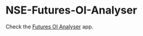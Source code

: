 # NSE-Futures-OI-Analyser

Check the [Futures OI Analyser](https://share.streamlit.io/mahendravadnere/nse-futures-oi-analyser/main/app.py) app.
